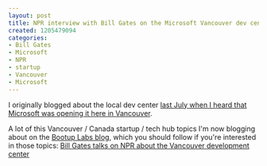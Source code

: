 ```yaml
--- 
layout: post
title: NPR interview with Bill Gates on the Microsoft Vancouver dev center
created: 1205479094
categories: 
- Bill Gates
- Microsoft
- NPR
- startup
- Vancouver
- Microsoft
---
```

<p>I originally blogged about the local dev center <a href="http://bmannconsulting.com/blog/bmann/microsoft-canada-opening-software-dev-center-vancouver-commentary">last July when I heard that Microsoft was opening it here in Vancouver</a>.</p>

<p>A lot of this Vancouver / Canada startup / tech hub topics I'm now blogging about on the <a href="http://blog.bootuplabs.com" title="A Vancouver based incubator - we help you quit your day job">Bootup Labs blog</a>, which you should follow if you're interested in those topics: <a href="http://blog.bootuplabs.com/2008/03/13/bill-gates-talks-on-npr-about-the-vancouver-development-center/">Bill Gates talks on NPR about the Vancouver development center</a></p>
<!--break-->
